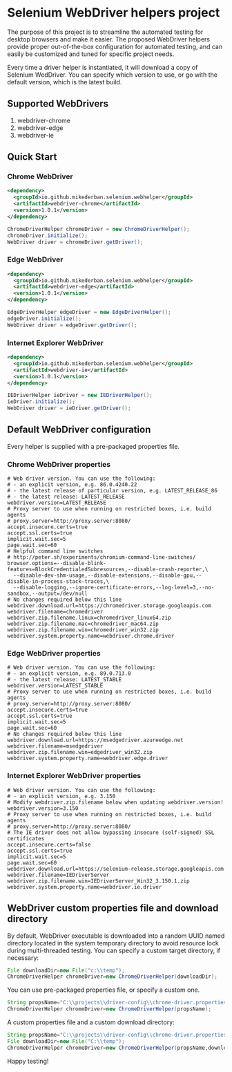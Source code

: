 # Selenium WebDriver helpers project #

The purpose of this project is to streamline the automated testing for desktop browsers and make it
easier. The proposed WebDriver helpers provide proper out-of-the-box configuration for automated
testing, and can easily be customized and tuned for specific project needs.

Every time a driver helper is instantiated, it will download a copy of Selenium WedDriver. You can
specify which version to use, or go with the default version, which is the latest build.

## Supported WebDrivers ##

1. webdriver-chrome
1. webdriver-edge
1. webdriver-ie

## Quick Start ##

### Chrome WebDriver ###

```xml
<dependency>
  <groupId>io.github.mikederban.selenium.webhelper</groupId>
  <artifactId>webdriver-chrome</artifactId>
  <version>1.0.1</version>
</dependency>
```

```java
ChromeDriverHelper chromeDriver = new ChromeDriverHelper();
chromeDriver.initialize();
WebDriver driver = chromeDriver.getDriver();
```

### Edge WebDriver ###

```xml
<dependency>
  <groupId>io.github.mikederban.selenium.webhelper</groupId>
  <artifactId>webdriver-edge</artifactId>
  <version>1.0.1</version>
</dependency>
```

```java
EdgeDriverHelper edgeDriver = new EdgeDriverHelper();
edgeDriver.initialize();
WebDriver driver = edgeDriver.getDriver();
```

### Internet Explorer WebDriver ###

```xml
<dependency>
  <groupId>io.github.mikederban.selenium.webhelper</groupId>
  <artifactId>webdriver-ie</artifactId>
  <version>1.0.1</version>
</dependency>
```

```java
IEDriverHelper ieDriver = new IEDriverHelper();
ieDriver.initialize();
WebDriver driver = ieDriver.getDriver();
```

## Default WebDriver configuration ##

Every helper is supplied with a pre-packaged properties file.

### Chrome WebDriver properties ###

```properties
# Web driver version. You can use the following:
# - an explicit version, e.g. 86.0.4240.22
# - the latest release of particular version, e.g. LATEST_RELEASE_86
# - the latest release: LATEST_RELEASE
webdriver.version=LATEST_RELEASE
# Proxy server to use when running on restricted boxes, i.e. build agents
# proxy.server=http://proxy.server:8080/
accept.insecure.certs=true
accept.ssl.certs=true
implicit.wait.sec=5
page.wait.sec=60
# Helpful command line switches
# http://peter.sh/experiments/chromium-command-line-switches/
browser.options=--disable-blink-features=BlockCredentialedSubresources,--disable-crash-reporter,\
  --disable-dev-shm-usage,--disable-extensions,--disable-gpu,--disable-in-process-stack-traces,\
  --disable-logging,--ignore-certificate-errors,--log-level=3,--no-sandbox,--output=/dev/null
# No changes required below this line
webdriver.download.url=https://chromedriver.storage.googleapis.com
webdriver.filename=chromedriver
webdriver.zip.filename.linux=chromedriver_linux64.zip
webdriver.zip.filename.mac=chromedriver_mac64.zip
webdriver.zip.filename.win=chromedriver_win32.zip
webdriver.system.property.name=webdriver.chrome.driver
```

### Edge WebDriver properties ###

```properties
# Web driver version. You can use the following:
# - an explicit version, e.g. 89.0.713.0
# - the latest release: LATEST_STABLE
webdriver.version=LATEST_STABLE
# Proxy server to use when running on restricted boxes, i.e. build agents
# proxy.server=http://proxy.server:8080/
accept.insecure.certs=true
accept.ssl.certs=true
implicit.wait.sec=5
page.wait.sec=60
# No changes required below this line
webdriver.download.url=https://msedgedriver.azureedge.net
webdriver.filename=msedgedriver
webdriver.zip.filename.win=edgedriver_win32.zip
webdriver.system.property.name=webdriver.edge.driver
```

### Internet Explorer WebDriver properties ###

```properties
# Web driver version. You can use the following:
# - an explicit version, e.g. 3.150
# Modify webdriver.zip.filename below when updating webdriver.version!
webdriver.version=3.150
# Proxy server to use when running on restricted boxes, i.e. build agents
# proxy.server=http://proxy.server:8080/
# The IE driver does not allow bypassing insecure (self-signed) SSL certificates
accept.insecure.certs=false
accept.ssl.certs=true
implicit.wait.sec=5
page.wait.sec=60
webdriver.download.url=https://selenium-release.storage.googleapis.com
webdriver.filename=IEDriverServer
webdriver.zip.filename.win=IEDriverServer_Win32_3.150.1.zip
webdriver.system.property.name=webdriver.ie.driver
```

## WebDriver custom properties file and download directory ##

By default, WebDriver executable is downloaded into a random UUID named directory located in the
system temporary directory to avoid resource lock during multi-threaded testing. You can specify a
custom target directory, if necessary:

```java
File downloadDir=new File("c:\\temp");
ChromeDriverHelper chromeDriver=new ChromeDriverHelper(downloadDir);
```

You can use pre-packaged properties file, or specify a custom one.

```java
String propsName="C:\\projects\\driver-config\\chrome-driver.properties";
ChromeDriverHelper chromeDriver=new ChromeDriverHelper(propsName);
```

A custom properties file and a custom download directory:

```java
String propsName="C:\\projects\\driver-config\\chrome-driver.properties";
File downloadDir=new File("C:\\temp");
ChromeDriverHelper chromeDriver=new ChromeDriverHelper(propsName,downloadDir);
```

Happy testing!
